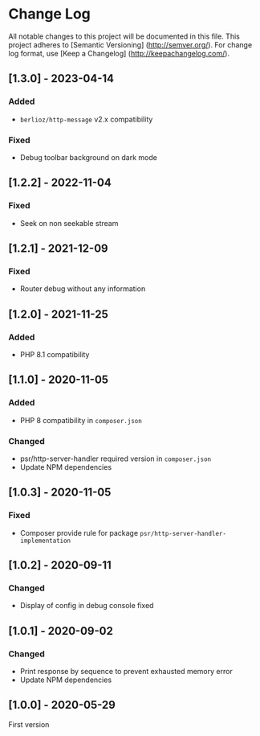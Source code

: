 # Change Log

All notable changes to this project will be documented in this file. This project adheres
to [Semantic Versioning] (http://semver.org/). For change log format,
use [Keep a Changelog] (http://keepachangelog.com/).

## [1.3.0] - 2023-04-14

### Added

- `berlioz/http-message` v2.x compatibility

### Fixed

- Debug toolbar background on dark mode

## [1.2.2] - 2022-11-04

### Fixed

- Seek on non seekable stream

## [1.2.1] - 2021-12-09

### Fixed

- Router debug without any information

## [1.2.0] - 2021-11-25

### Added

- PHP 8.1 compatibility

## [1.1.0] - 2020-11-05

### Added

- PHP 8 compatibility in `composer.json`

### Changed

- psr/http-server-handler required version in `composer.json`
- Update NPM dependencies

## [1.0.3] - 2020-11-05

### Fixed

- Composer provide rule for package `psr/http-server-handler-implementation`

## [1.0.2] - 2020-09-11

### Changed

- Display of config in debug console fixed

## [1.0.1] - 2020-09-02

### Changed

- Print response by sequence to prevent exhausted memory error
- Update NPM dependencies

## [1.0.0] - 2020-05-29

First version